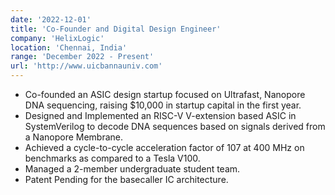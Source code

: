 ```yaml
---
date: '2022-12-01'
title: 'Co-Founder and Digital Design Engineer'
company: 'HelixLogic'
location: 'Chennai, India'
range: 'December 2022 - Present'
url: 'http://www.uicbannauniv.com'
---
```


<!-- - Designed and Implemented an ASIC in SystemVerilog to decode DNA sequences based on signals derived from a Nanopore Membrane.
- Startup funded by the Indian Government’s BIRAC EYUVA program.
- Managing a two-member student team. -->

- Co-founded an ASIC design startup focused on Ultrafast, Nanopore DNA sequencing, raising $10,000 in startup capital in the first year.
- Designed and Implemented an RISC-V V-extension based ASIC in SystemVerilog to decode DNA sequences based on signals derived from a Nanopore Membrane.
- Achieved a cycle-to-cycle acceleration factor of 107 at 400 MHz on benchmarks as compared to a Tesla V100.
- Managed a 2-member undergraduate student team.
- Patent Pending for the basecaller IC architecture.
